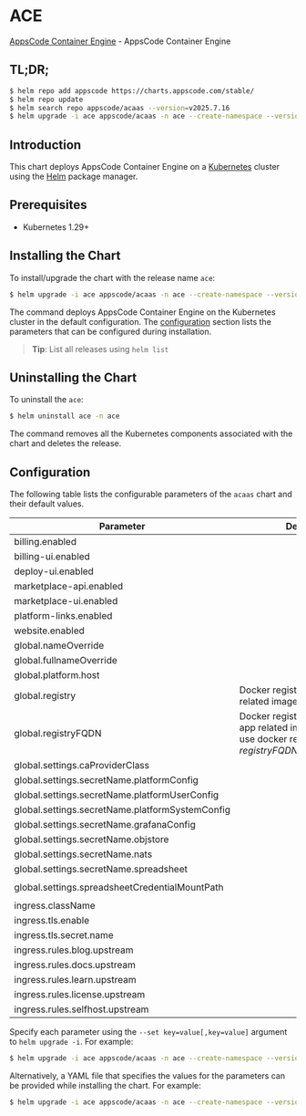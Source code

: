 # ACE

[AppsCode Container Engine](https://github.com/appscode-cloud) - AppsCode Container Engine

## TL;DR;

```bash
$ helm repo add appscode https://charts.appscode.com/stable/
$ helm repo update
$ helm search repo appscode/acaas --version=v2025.7.16
$ helm upgrade -i ace appscode/acaas -n ace --create-namespace --version=v2025.7.16
```

## Introduction

This chart deploys AppsCode Container Engine on a [Kubernetes](http://kubernetes.io) cluster using the [Helm](https://helm.sh) package manager.

## Prerequisites

- Kubernetes 1.29+

## Installing the Chart

To install/upgrade the chart with the release name `ace`:

```bash
$ helm upgrade -i ace appscode/acaas -n ace --create-namespace --version=v2025.7.16
```

The command deploys AppsCode Container Engine on the Kubernetes cluster in the default configuration. The [configuration](#configuration) section lists the parameters that can be configured during installation.

> **Tip**: List all releases using `helm list`

## Uninstalling the Chart

To uninstall the `ace`:

```bash
$ helm uninstall ace -n ace
```

The command removes all the Kubernetes components associated with the chart and deletes the release.

## Configuration

The following table lists the configurable parameters of the `acaas` chart and their default values.

|                    Parameter                    |                                                             Description                                                              |                   Default                    |
|-------------------------------------------------|--------------------------------------------------------------------------------------------------------------------------------------|----------------------------------------------|
| billing.enabled                                 |                                                                                                                                      | <code>false</code>                           |
| billing-ui.enabled                              |                                                                                                                                      | <code>false</code>                           |
| deploy-ui.enabled                               |                                                                                                                                      | <code>false</code>                           |
| marketplace-api.enabled                         |                                                                                                                                      | <code>false</code>                           |
| marketplace-ui.enabled                          |                                                                                                                                      | <code>false</code>                           |
| platform-links.enabled                          |                                                                                                                                      | <code>false</code>                           |
| website.enabled                                 |                                                                                                                                      | <code>false</code>                           |
| global.nameOverride                             |                                                                                                                                      | <code>"ace"</code>                           |
| global.fullnameOverride                         |                                                                                                                                      | <code>""</code>                              |
| global.platform.host                            |                                                                                                                                      | <code>appscode.ninja</code>                  |
| global.registry                                 | Docker registry used to pull app related images                                                                                      | <code>""</code>                              |
| global.registryFQDN                             | Docker registry fqdn used to pull app related images. Set this to use docker registry hosted at ${registryFQDN}/${registry}/${image} | <code>ghcr.io</code>                         |
| global.settings.caProviderClass                 |                                                                                                                                      | <code>""</code>                              |
| global.settings.secretName.platformConfig       |                                                                                                                                      | <code>""</code>                              |
| global.settings.secretName.platformUserConfig   |                                                                                                                                      | <code>""</code>                              |
| global.settings.secretName.platformSystemConfig |                                                                                                                                      | <code>""</code>                              |
| global.settings.secretName.grafanaConfig        |                                                                                                                                      | <code>""</code>                              |
| global.settings.secretName.objstore             |                                                                                                                                      | <code>""</code>                              |
| global.settings.secretName.nats                 |                                                                                                                                      | <code>""</code>                              |
| global.settings.secretName.spreadsheet          |                                                                                                                                      | <code>""</code>                              |
| global.settings.spreadsheetCredentialMountPath  |                                                                                                                                      | <code>"/data/marketplace-credentials"</code> |
| ingress.className                               |                                                                                                                                      | <code>"nginx-ace"</code>                     |
| ingress.tls.enable                              |                                                                                                                                      | <code>true</code>                            |
| ingress.tls.secret.name                         |                                                                                                                                      | <code>"ace-cert"</code>                      |
| ingress.rules.blog.upstream                     |                                                                                                                                      | <code>""</code>                              |
| ingress.rules.docs.upstream                     |                                                                                                                                      | <code>""</code>                              |
| ingress.rules.learn.upstream                    |                                                                                                                                      | <code>""</code>                              |
| ingress.rules.license.upstream                  |                                                                                                                                      | <code>""</code>                              |
| ingress.rules.selfhost.upstream                 |                                                                                                                                      | <code>""</code>                              |


Specify each parameter using the `--set key=value[,key=value]` argument to `helm upgrade -i`. For example:

```bash
$ helm upgrade -i ace appscode/acaas -n ace --create-namespace --version=v2025.7.16 --set global.nameOverride="ace"
```

Alternatively, a YAML file that specifies the values for the parameters can be provided while
installing the chart. For example:

```bash
$ helm upgrade -i ace appscode/acaas -n ace --create-namespace --version=v2025.7.16 --values values.yaml
```
